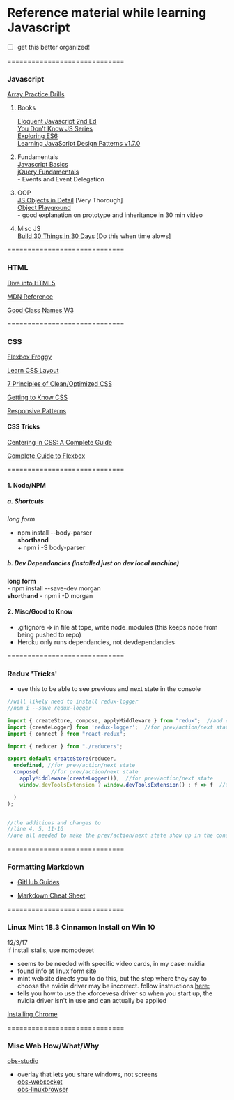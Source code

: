 # Reference material while learning Javascript
- [ ] get this better organized!

=============================
### Javascript
  
[Array Practice Drills](https://www.w3resource.com/javascript-exercises/javascript-array-exercises.php)


1. Books

    [Eloquent Javascript 2nd Ed](http://eloquentjavascript.net/index.html)  
    [You Don't Know JS Series](https://github.com/getify/You-Dont-Know-JS/blob/master/README.md)  
    [Exploring ES6](http://exploringjs.com/es6/index.html#toc_ch_about-book)  
    [Learning JavaScript Design Patterns v1.7.0](https://addyosmani.com/resources/essentialjsdesignpatterns/book/)

2. Fundamentals  
    [Javascript Basics](https://autotelicum.github.io/Smooth-CoffeeScript/literate/js-intro.html#arrays)  
    [jQuery Fundamentals](http://jqfundamentals.com/chapter/events)  
        - Events and Event Delegation

2. OOP  
    [JS Objects in Detail](http://javascriptissexy.com/javascript-objects-in-detail/) [Very Thorough]  
    [Object Playground](http://www.objectplayground.com)  
        - good explanation on prototype and inheritance in 30 min video

3. Misc JS  
    [Build 30 Things in 30 Days](https://javascript30.com) [Do this when time alows]  
    
=============================  

### HTML
[Dive into HTML5](http://diveintohtml5.info)

[MDN Reference](https://developer.mozilla.org/en-US/docs/Web/HTML/Element)

[Good Class Names W3](https://www.w3.org/QA/Tips/goodclassnames)  

=============================
### CSS
[Flexbox Froggy](http://flexboxfroggy.com)

[Learn CSS Layout](http://learnlayout.com/toc.html)

[7 Principles of Clean/Optimized CSS](https://www.smashingmagazine.com/2008/08/7-principles-of-clean-and-optimized-css-code/)

[Getting to Know CSS](https://learn.shayhowe.com/html-css/getting-to-know-css/)

[Responsive Patterns](https://bradfrost.github.io/this-is-responsive/patterns.html)

#### CSS Tricks
[Centering in CSS: A Complete Guide](https://css-tricks.com/centering-css-complete-guide/)

[Complete Guide to Flexbox](https://css-tricks.com/snippets/css/a-guide-to-flexbox/)

=============================
#### 1. Node/NPM  
   ##### a. Shortcuts  
   *long form*  
   + npm install --body-parser  
  **shorthand**  
    + npm i -S body-parser

##### b. Dev Dependancies (installed just on dev local machine)  
  **long form**  
     - npm install --save-dev morgan  
  **shorthand**
     - npm i -D morgan

   #### 2. Misc/Good to Know  
   - .gitignore => in file at tope, write node_modules (this keeps node from being pushed to repo)  
   - Heroku only runs dependancies, not devdependancies  

=============================
   

### Redux 'Tricks'  
- use this to be able to see previous and next state in the console

```javascript
//will likely need to install redux-logger
//npm i --save redux-logger

import { createStore, compose, applyMiddleware } from "redux";  //add compose and applyMiddleware for prev/action/next state
import {createLogger} from 'redux-logger';  //for prev/action/next state
import { connect } from "react-redux";

import { reducer } from "./reducers";

export default createStore(reducer,
  undefined, //for prev/action/next state
  compose(    //for prev/action/next state
    applyMiddleware(createLogger()),  //for prev/action/next state
    window.devToolsExtension ? window.devToolsExtension() : f => f  //for prev/action/next state

  )
);


//the additions and changes to 
//line 4, 5, 11-16
//are all needed to make the prev/action/next state show up in the console
```

=============================
### Formatting Markdown

- [GitHub Guides](https://guides.github.com/features/mastering-markdown/)

- [Markdown Cheat Sheet](https://github.com/adam-p/markdown-here/wiki/Markdown-Cheatsheet)

=============================
### Linux Mint 18.3 Cinnamon Install on Win 10 
12/3/17  
if install stalls, use nomodeset  
   - seems to be needed with specific video cards, in my case: nvidia  
   - found info at linux form site  
   - mint website directs you to do this, but the step where they say to choose the nvidia driver may be incorrect. follow instructions [here:](https://forums.linuxmint.com/viewtopic.php?t=122257)  
   - tells you how to use the xforcevesa driver so when you start up, the nvidia driver isn't in use and can actually be applied

[Installing Chrome](https://winaero.com/blog/install-google-chrome-linux-mint-18/)  

=============================  
### Misc Web How/What/Why
[obs-studio](https://github.com/jp9000/obs-studio/wiki/Install-Instructions#debian-based-build-directions)  
- overlay that lets you share windows, not screens  
[obs-websocket](https://github.com/Palakis/obs-websocket)  
[obs-linuxbrowser](https://github.com/bazukas/obs-linuxbrowser) 
